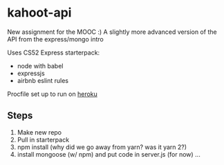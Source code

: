 # kahoot-api
New assignment for the MOOC :) A slightly more advanced version of the API from the express/mongo intro

Uses CS52 Express starterpack:

* node with babel
* expressjs
* airbnb eslint rules

Procfile set up to run on [heroku](https://devcenter.heroku.com/articles/getting-started-with-nodejs#deploy-the-app)


## Steps

1. Make new repo
2. Pull in starterpack
3. npm install (why did we go away from yarn? was it yarn 2?)
4. install mongoose (w/ npm) and put code in server.js (for now) 
...